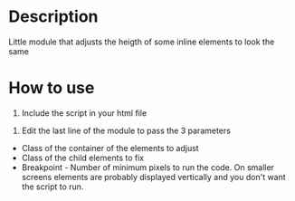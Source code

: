 # Description
Little module that adjusts the heigth of some inline elements to look the same

# How to use
1. Include the script in your html file
 ><script type="text/javascript" src="js/equalHeights.js"></script>
1. Edit the last line of the module to pass the 3 parameters
  * Class of the container of the elements to adjust
  * Class of the child elements to fix
  * Breakpoint - Number of minimum pixels to run the code.
    On smaller screens elements are probably displayed vertically
    and you don't want the script to run.
